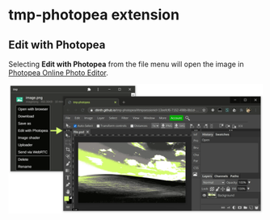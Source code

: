 # tmp-photopea extension

## Edit with Photopea

Selecting **Edit with Photopea** from the file menu will open the image in [Photopea Online Photo Editor](https://photopea.com).

![](./images/edit-with-photopea.png)
